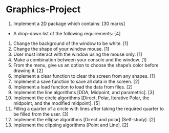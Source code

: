 # Graphics-Project
1. Implement a 2D package which contains: [30 marks]
- A drop-down list of the following requirements: [4]
1.  Change the background of the window to be white. [1]
2. Change the shape of your window mouse. [1]
3. User must interact with the window using the mouse only. [1]
4. Make a combination between your console and the window. [1]
5. From the menu, give us an option to choose the shape’s color before drawing it. [2]
6. Implement a clear function to clear the screen from any shapes. [1]
7. Implement a save function to save all data in the screen. [2]
8. Implement a load function to load the data from files. [2]
9. Implement the line algorithms [DDA, Midpoint, and parametric]. [3]
10. Implement the circle algorithms [Direct, Polar, Iterative Polar, the midpoint, and the modified midpoint]. [5]
11. Filling a quarter of a circle with lines after taking the required quarter to be filled from the user. [3]
12. Implement the ellipse algorithms [Direct and polar] (Self-study). [2]
13. Implement the clipping algorithms [Point and Line]. [2]

